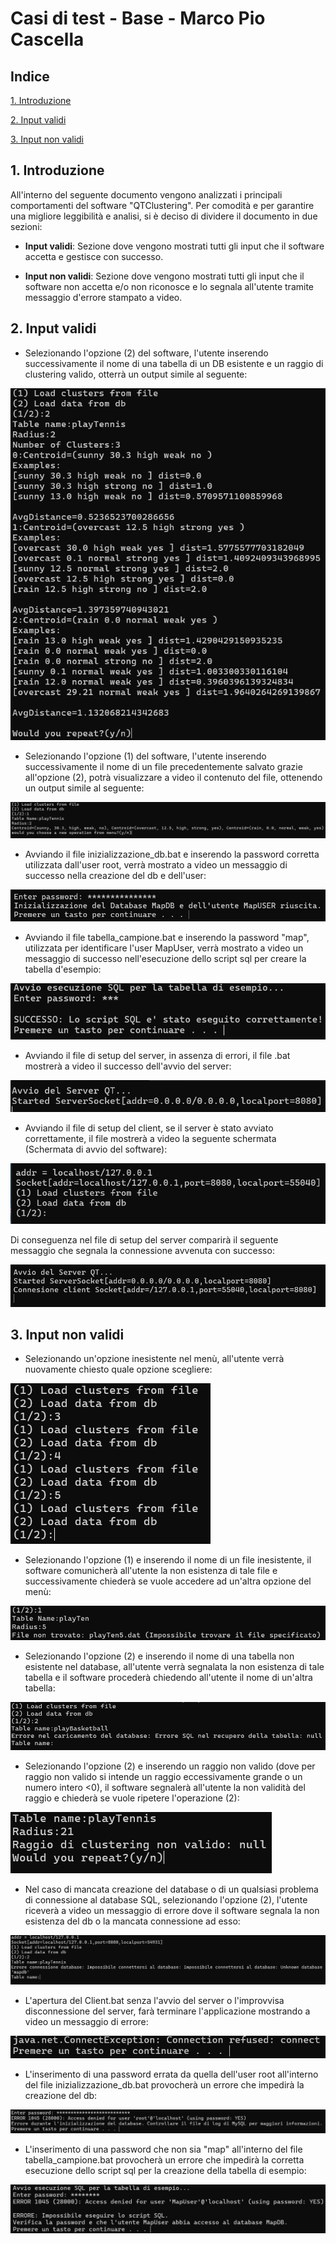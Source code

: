 # Casi di test - Base - Marco Pio Cascella

## **Indice**

[1. Introduzione](#1-introduzione)

[2. Input validi](#2-input-validi)

[3. Input non validi](#3-input-non-validi)

## **1. Introduzione**

All'interno del seguente documento vengono analizzati i principali comportamenti del software "QTClustering". Per comodità e per garantire una migliore leggibilità e analisi, si è deciso di dividere il documento in due sezioni:

- **Input validi**: Sezione dove vengono mostrati tutti gli input che il software accetta e gestisce con successo.

- **Input non validi**: Sezione dove vengono mostrati tutti gli input che il software non accetta e/o non riconosce e lo segnala all'utente tramite messaggio d'errore stampato a video.

## **2. Input validi**

- Selezionando l'opzione (2) del software, l'utente inserendo successivamente il nome di una tabella di un DB esistente e un raggio di clustering valido, otterrà un output simile al seguente:

![2VALIDO](./img%20docs/2TEST_VALIDO.png)

- Selezionando l'opzione (1) del software, l'utente inserendo successivamente il nome di un file precedentemente salvato grazie all'opzione (2), potrà visualizzare a video il contenuto del file, ottenendo un output simile al seguente:

![1VALIDO](./img%20docs/1TESTVALIDO.png)

- Avviando il file inizializzazione_db.bat e inserendo la password corretta utilizzata dall'user root, verrà mostrato a video un messaggio di successo nella creazione del db e dell'user:

![db_success](./img%20docs/db_success.png)

- Avviando il file tabella_campione.bat e inserendo la password "map", utilizzata per identificare l'user MapUser, verrà mostrato a video un messaggio di successo nell'esecuzione dello script sql per creare la tabella d'esempio:

![tab_success](./img%20docs/tab_success.png)

- Avviando il file di setup del server, in assenza di errori, il file .bat mostrerà a video il successo dell'avvio del server:

![server_success](./img%20docs/server_success.png)


- Avviando il file di setup del client, se il server è stato avviato correttamente, il file mostrerà a video la seguente schermata (Schermata di avvio del software):

![client_success](./img%20docs/client_success.png)

Di conseguenza nel file di setup del server comparirà il seguente messaggio che segnala la connessione avvenuta con successo:

![server_client_success](./img%20docs/server_client_success.png)

## **3. Input non validi**

- Selezionando un'opzione inesistente nel menù, all'utente verrà nuovamente chiesto quale opzione scegliere:

![wrong_option](./img%20docs/WRONOPTION.png)

- Selezionando l'opzione (1) e inserendo il nome di un file inesistente, il software comunicherà all'utente la non esistenza di tale file e successivamente chiederà se vuole accedere ad un'altra opzione del menù:

![fnf](./img%20docs/fnf.png)

- Selezionando l'opzione (2) e inserendo il nome di una tabella non esistente nel database, all'utente verrà segnalata la non esistenza di tale tabella e il software procederà chiedendo all'utente il nome di un'altra tabella:

![tnf](./img%20docs/tnf.png)

- Selezionando l'opzione (2) e inserendo un raggio non valido (dove per raggio non valido si intende un raggio eccessivamente grande o un numero intero <0), il software segnalerà all'utente la non validità del raggio e chiederà se vuole ripetere l'operazione (2):

![inv_radius](./img%20docs/INVradius.png)

- Nel caso di mancata creazione del database o di un qualsiasi problema di connessione al database SQL, selezionando l'opzione (2), l'utente riceverà a video un messaggio di errore dove il software segnala la non esistenza del db o la mancata connessione ad esso:

![db_error](./img%20docs/db_error.png)

- L'apertura del Client.bat senza l'avvio del server o l'improvvisa disconnessione del server, farà terminare l'applicazione mostrando a video un messaggio di errore:

![server_error](./img%20docs/server_error.png)

- L'inserimento di una password errata da quella dell'user root all'interno del file inizializzazione_db.bat provocherà un errore che impedirà la creazione del db:

![root_error](./img%20docs/root_error.png)

- L'inserimento di una password che non sia "map" all'interno del file tabella_campione.bat provocherà un errore che impedirà la corretta esecuzione dello script sql per la creazione della tabella di esempio:

![map_error](./img%20docs/map_error.png)